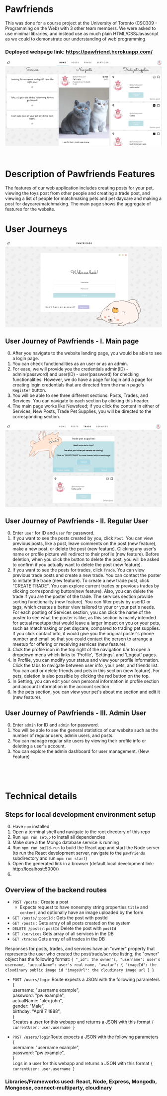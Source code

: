 # Pawfriends
This was done for a course project at the University of Toronto (CSC309 - Programming on the Web) with 3 other team members. We were asked to use minimal libraries, and instead use as much plain HTML/CSS/Javascript as we could to demonstrate our understanding of web programming.

### Deployed webpage link: https://pawfriend.herokuapp.com/

![homepage 1](./readme_images/0main.png)


&nbsp;


# Description of Pawfriends Features

The features of our web application includes creating posts for your pet, viewing the toys post from other people and creating a trade post, and viewing a list of people for matchmaking pets and pet daycare and making a post for daycare/matchmaking. The main page shows the aggregate of features for the website.

# User Journeys

![login 1](./readme_images/1login.png)

## User Journey of Pawfriends - I. Main page

0. After you navigate to the website landing page, you would be able to see a login page.
1. You can check functionalities as an user or as an admin.
2. For ease, we will provide you the credentials admin(ID) - admin(password) and user(ID) - user(password) for checking functionalities. However, we do have a page for login and a page for creating login credentials that are directed from the main page's `Register` button.
3. You will be able to see three different sections: Posts, Trades, and Services. You can navigate to each section by clicking this header.
4. The main page works like Newsfeed; if you click the content in either of Services, New Posts, Trade Pet Supplies, you will be directed to the corresponding section.

![trade 1](./readme_images/3trade.png)

## User Journey of Pawfriends - II. Regular User

0. Enter `user` for ID and `user` for password.
1. If you want to see the posts created by you, click `Post`. You can view previous posts, like a post, leave comments on the post (new feature), make a new post, or delete the post (new feature). Clicking any user's name or profile picture will redirect to their profile (new feature). Before deletion, when you click the button to delete the post, you will be asked to confirm if you actually want to delete the post (new feature).
2. If you want to see the posts for trades, click `Trade`. You can view previous trade posts and create a new trade. You can contact the poster to initiate the trade (new feature). To create a new trade post, click "CREATE TRADE". You can explore current trades or previous trades by clicking corresponding button(new feature). Also, you can delete the trade if you are the poster of the trade. The services section provide sorting functionality (new feature). You can filter posts by userID or tags, which creates a better view tailored to your or your pet's needs. For each posting of Services section, you can click the name of the poster to see what the poster is like, as this section is mainly intended for actual meetups that would leave a larger impact on you or your pets, such as matchmaking or pet daycare, compared to trading pet supplies. If you click contact info, it would give you the original poster's phone number and email so that you could contact the person to arrange a meetup for offering or receiving services (new feature).
3. Click the profile icon in the top right of the navigation bar to open a dropdown menu which links to 'Profile', 'Settings', and 'Logout' pages.
4. In Profile, you can modify your status and view your profile information. Click the tabs to navigate between user info, your pets, and friends list. You can add or delete friends and pets in this section (new feature). For pets, deletion is also possible by clicking the red button on the top.
5. In Setting, you can edit your own personal information in profile section and account information in the account section
6. In the pets section, you can view your pet's about me section and edit it (new feature).

## User Journey of Pawfriends - III. Admin User

0. Enter `admin` for ID and `admin` for password.
1. You will be able to see the general statistics of our website such as the number of regular users, admin users, and posts.
2. You can manage regular site users by viewing their profile info or deleting a user's account.
3. You can explore the admin dashboard for user management. (New Feature)


&nbsp;

&nbsp;

# Technical details
## Steps for local development environment setup

0. Have `npm` installed
1. Open a terminal shell and navigate to the root directory of this repo
2. Run `npm run setup` to install all dependencies
3. Make sure a the Mongo database service is running
4. Run `npm run build-run` to build the React app and start the Node server (to run the React development server, navigate to the `pawfriends` subdirectory and run `npm run start`)
5. Open the generated link in a browser (default local development link: http://localhost:5000/)
6. 
## Overview of the backend routes

- `POST /posts` : Create a post
  - Expects request to have nonempty string properties `title` and `content`, and optionally have an image uploaded by the form.
- `GET /posts/:postId` : Gets the post with postId
- `GET /posts` : Gets array of all posts created on the system
- `DELETE /posts/:postId` Delete the post with `postId`
- `GET /services` Gets array of all services in the DB
- `GET /trades` Gets array of all trades in the DB

Responses for posts, trades, and services have an "owner" property that represents the user who created the post/trade/service listing; the "owner" object has the following format:
`{ "_id": the owner's, "username": user's username, "actualName": user's real name, "avatar": { "imageId": the cloudinary public image id "imageUrl": the cloudinary image url } }`

- `POST /users/login` Route expects a JSON with the following parameters \
   { \
   username: "username example", \
   password: "pw example",\
   actualName: "alex john",\
   gender: "Male",\
   birthday: "April 7 1888",\
  } \
  Creates a user for this webapp and returns a JSON with this format `{ currentUser: user.username }`

- `POST /users/login`Route expects a JSON with the following parameters \
   { \
   username: "username example", \
   password: "pw example",\
  } \
  Logs in a user for this webapp and returns a JSON with this format `{ currentUser: user.username }`

### Libraries/Frameworks used: React, Node, Express, Mongodb, Mongoose, connect-multiparty, cloudinary
